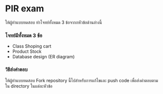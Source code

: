 # PIR exam
ให้ผู้ทำแบบทดสอบ ทำโจทย์ทั้งหมด 3 ข้อจากกหัวข้อด้านล่างนี้
### โจทย์มีทั้งหมด 3 ข้อ
- Class Shoping cart
- Product Stock
- Database design (ER diagram)

### วิธีส่งคำตอบ
ให้ผู้ทำแบบทดสอบ Fork repository นี้ไปสำหรับการแก้ไขและ push code เพื่อส่งคำตอบตามใน directory ในแต่ละหัวข้อ
